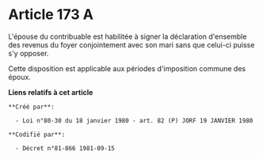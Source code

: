 # Article 173 A

L'épouse du contribuable est habilitée à signer la déclaration d'ensemble des revenus du foyer conjointement avec son mari
sans que celui-ci puisse s'y opposer.

Cette disposition est applicable aux périodes d'imposition commune des époux.

**Liens relatifs à cet article**

	**Créé par**:

	  - Loi n°80-30 du 18 janvier 1980 - art. 82 (P) JORF 19 JANVIER 1980

	**Codifié par**:

	  - Décret n°81-866 1981-09-15
